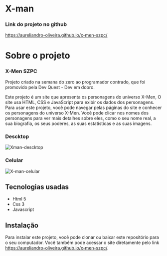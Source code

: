 # X-man
### Link do projeto no github
 https://aureliandro-oliveira.github.io/x-men-szpc/

# Sobre o projeto
### X-Men SZPC
Projeto criado na semana do zero ao programador contrado, que foi promovido pela Dev Quest - Dev em dobro.

Este projeto é um site que apresenta os personagens do universo X-Men, O site usa HTML, CSS e JavaScript para exibir os dados dos personagens.
Para usar este projeto, você pode navegar pelas páginas do site e conhecer os personagens do universo X-Men. Você pode clicar nos nomes dos personagens para ver mais detalhes sobre eles, como o seu nome real, a sua biografia, os seus poderes, as suas estatísticas e as suas imagens. 

### Descktop

 ![Xman-descktop](https://github.com/aureliandro-oliveira/x-men-szpc/assets/140663518/62e0c815-e6a3-48a0-922a-288b76f7258b)
### Celular
 
 ![X-man-celular](https://github.com/aureliandro-oliveira/x-men-szpc/assets/140663518/9df2e210-c511-4c95-a5c5-89741be3952d)


## Tecnologias usadas
 <ul>
    <li>Html 5</li>
    <li>Css 3</li>
    <li>Javascript</li>
 </ul>

## Instalação
Para instalar este projeto, você pode clonar ou baixar este repositório para o seu computador. Você também pode acessar o site diretamente pelo link https://aureliandro-oliveira.github.io/x-men-szpc/.


